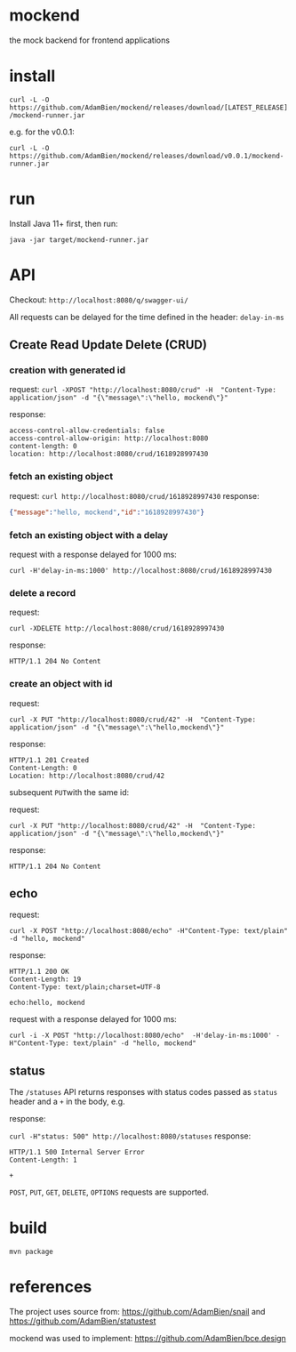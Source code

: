 # mockend

the mock backend for frontend applications

# install

`curl -L -O https://github.com/AdamBien/mockend/releases/download/[LATEST_RELEASE]/mockend-runner.jar`

e.g. for the v0.0.1:

`curl -L -O https://github.com/AdamBien/mockend/releases/download/v0.0.1/mockend-runner.jar`

# run

Install Java 11+ first, then run:

`java -jar target/mockend-runner.jar`

# API

Checkout: `http://localhost:8080/q/swagger-ui/`

All requests can be delayed for the time defined in the header: `delay-in-ms`

## Create Read Update Delete (CRUD)

### creation with generated id
request: `curl -XPOST "http://localhost:8080/crud" -H  "Content-Type: application/json" -d "{\"message\":\"hello, mockend\"}"`

response: 
```
access-control-allow-credentials: false 
access-control-allow-origin: http://localhost:8080 
content-length: 0 
location: http://localhost:8080/crud/1618928997430
```

### fetch an existing object

request: `curl http://localhost:8080/crud/1618928997430`
response: 
```json
{"message":"hello, mockend","id":"1618928997430"}
```

### fetch an existing object with a delay

request with a response delayed for 1000 ms:

`curl -H'delay-in-ms:1000' http://localhost:8080/crud/1618928997430`

### delete a record

request:

`curl -XDELETE http://localhost:8080/crud/1618928997430`

response:

`HTTP/1.1 204 No Content`

### create an object with id

request:

`curl -X PUT "http://localhost:8080/crud/42" -H  "Content-Type: application/json" -d "{\"message\":\"hello,mockend\"}"`

response: 

```
HTTP/1.1 201 Created
Content-Length: 0
Location: http://localhost:8080/crud/42
```

subsequent `PUT`with the same id:

request:

`curl -X PUT "http://localhost:8080/crud/42" -H  "Content-Type: application/json" -d "{\"message\":\"hello,mockend\"}"`

response:

`HTTP/1.1 204 No Content`

## echo

request:

`curl -X POST "http://localhost:8080/echo" -H"Content-Type: text/plain" -d "hello, mockend"`

response:

```
HTTP/1.1 200 OK
Content-Length: 19
Content-Type: text/plain;charset=UTF-8

echo:hello, mockend
```

request with a response delayed for 1000 ms:

`curl -i -X POST "http://localhost:8080/echo"  -H'delay-in-ms:1000' -H"Content-Type: text/plain" -d "hello, mockend"`

## status

The `/statuses` API returns responses with status codes passed as `status` header and a `+` in the body, e.g.

response:

`curl -H"status: 500" http://localhost:8080/statuses`
response:

```
HTTP/1.1 500 Internal Server Error
Content-Length: 1

+
```

`POST`, `PUT`, `GET`, `DELETE`, `OPTIONS` requests are supported.

# build

`mvn package`

# references

The project uses source from: https://github.com/AdamBien/snail and https://github.com/AdamBien/statustest

mockend was used to implement: https://github.com/AdamBien/bce.design